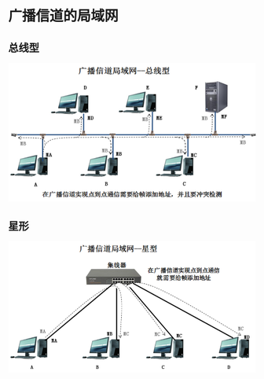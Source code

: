 # 广播信道的局域网
## 总线型
![Bus-Type-Network](./assets/Bus-Type-Network.png)

## 星形
![Star-Type-Network](./assets/Star-Type-Network.png)
